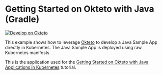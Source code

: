 # Getting Started on Okteto with Java (Gradle)

[![Develop on Okteto](https://okteto.com/develop-okteto.svg)](https://cloud.okteto.com/deploy?repository=https://github.com/okteto/java-gradle-getting-started)

This example shows how to leverage [Okteto](https://github.com/okteto/okteto) to develop a Java Sample App directly in Kubernetes. The Java Sample App is deployed using raw Kubernetes manifests.

This is the application used for the [Getting Started on Okteto with Java Applications in Kubernetes](https://www.okteto.com/docs/samples/java/) tutorial.

